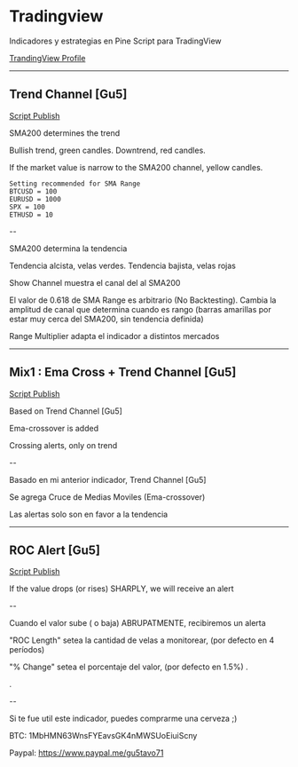 # Tradingview
Indicadores y estrategias en Pine Script para TradingView

[TrandingView Profile](https://www.tradingview.com/u/gu5tavo71/#published-scripts)

***

## Trend Channel [Gu5]
[Script Publish](https://www.tradingview.com/script/nApbXCts-Trend-Channel-Gu5/)

SMA200 determines the trend

Bullish trend, green candles. Downtrend, red candles.

If the market value is narrow to the SMA200 channel, yellow candles.
```
Setting recommended for SMA Range
BTCUSD = 100
EURUSD = 1000
SPX = 100
ETHUSD = 10
```

--

SMA200 determina la tendencia

Tendencia alcista, velas verdes. Tendencia bajista, velas rojas

Show Channel muestra el canal del al SMA200

El valor de 0.618 de SMA Range es arbitrario (No Backtesting). Cambia la amplitud de canal que determina cuando es rango (barras amarillas por estar muy cerca del SMA200, sin tendencia definida)

Range Multiplier adapta el indicador a distintos mercados 

***
## Mix1 : Ema Cross + Trend Channel [Gu5]
[Script Publish](https://www.tradingview.com/script/YflOVb17-Mix1-Ema-Cross-Trend-Channel-Gu5/)

Based on Trend Channel [Gu5]

Ema-crossover is added

Crossing alerts, only on trend

--

Basado en mi anterior indicador, Trend Channel [Gu5]

Se agrega Cruce de Medias Moviles (Ema-crossover)

Las alertas solo son en favor a la tendencia


***
## ROC Alert [Gu5]
[Script Publish](https://www.tradingview.com/script/KvX3zVVE-ROC-Alert-Gu5/)

If the value drops (or rises) SHARPLY, we will receive an alert

--

Cuando el valor sube ( o baja) ABRUPATMENTE, recibiremos un alerta

"ROC Length" setea la cantidad de velas a monitorear, (por defecto en 4 períodos)

"% Change" setea el porcentaje del valor, (por defecto en 1.5%) 
.

.

--

Si te fue util este indicador, puedes comprarme una cerveza ;)

BTC: 1MbHMN63WnsFYEavsGK4nMWSUoEiuiScny

Paypal: https://www.paypal.me/gu5tavo71
